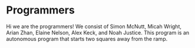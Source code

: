 # Programmers
Hi we are the programmers! We consist of Simon McNutt, Micah Wright, Arian Zhan, Elaine Nelson, Alex Keck, and Noah Justice.
This program is an autonomous program that starts two squares away from the ramp.
